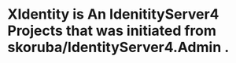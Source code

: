 # XIdentity is An IdenitityServer4 Projects that was initiated from skoruba/IdentityServer4.Admin . 
